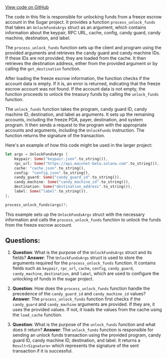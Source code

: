 [View code on GitHub](https://github.com/metaplex-foundation/sugar/src/freeze/unlock_funds.rs)

The code in this file is responsible for unlocking funds from a freeze escrow account in the Sugar project. It provides a function `process_unlock_funds` that takes an `UnlockFundsArgs` struct as an argument, which contains information about the keypair, RPC URL, cache, config, candy guard, candy machine, destination, and label.

The `process_unlock_funds` function sets up the client and program using the provided arguments and retrieves the candy guard and candy machine IDs. If these IDs are not provided, they are loaded from the cache. It then retrieves the destination address, either from the provided argument or by calling the `get_destination` function.

After loading the freeze escrow information, the function checks if the account data is empty. If it is, an error is returned, indicating that the freeze escrow account was not found. If the account data is not empty, the function proceeds to unlock the treasury funds by calling the `unlock_funds` function.

The `unlock_funds` function takes the program, candy guard ID, candy machine ID, destination, and label as arguments. It sets up the remaining accounts, including the freeze PDA, payer, destination, and system program. It then sends a request to the program with the appropriate accounts and arguments, including the `UnlockFunds` instruction. The function returns the signature of the transaction.

Here's an example of how this code might be used in the larger project:

```rust
let args = UnlockFundsArgs {
    keypair: Some("keypair.json".to_string()),
    rpc_url: Some("https://api.mainnet-beta.solana.com".to_string()),
    cache: "cache.json".to_string(),
    config: "config.json".to_string(),
    candy_guard: Some("candy_guard_id".to_string()),
    candy_machine: Some("candy_machine_id".to_string()),
    destination: Some("destination_address".to_string()),
    label: Some("label".to_string()),
};

process_unlock_funds(args)?;
```

This example sets up the `UnlockFundsArgs` struct with the necessary information and calls the `process_unlock_funds` function to unlock the funds from the freeze escrow account.
## Questions: 
 1. **Question**: What is the purpose of the `UnlockFundsArgs` struct and its fields?
   **Answer**: The `UnlockFundsArgs` struct is used to store the arguments required for the `process_unlock_funds` function. It contains fields such as `keypair`, `rpc_url`, `cache`, `config`, `candy_guard`, `candy_machine`, `destination`, and `label`, which are used to configure the unlocking of funds in the sugar project.

2. **Question**: How does the `process_unlock_funds` function handle the precedence of the `candy_guard_id` and `candy_machine_id` values?
   **Answer**: The `process_unlock_funds` function first checks if the `candy_guard` and `candy_machine` arguments are provided. If they are, it uses the provided values. If not, it loads the values from the cache using the `load_cache` function.

3. **Question**: What is the purpose of the `unlock_funds` function and what does it return?
   **Answer**: The `unlock_funds` function is responsible for sending an unlock funds transaction using the provided program, candy guard ID, candy machine ID, destination, and label. It returns a `Result<Signature>` which represents the signature of the sent transaction if it is successful.